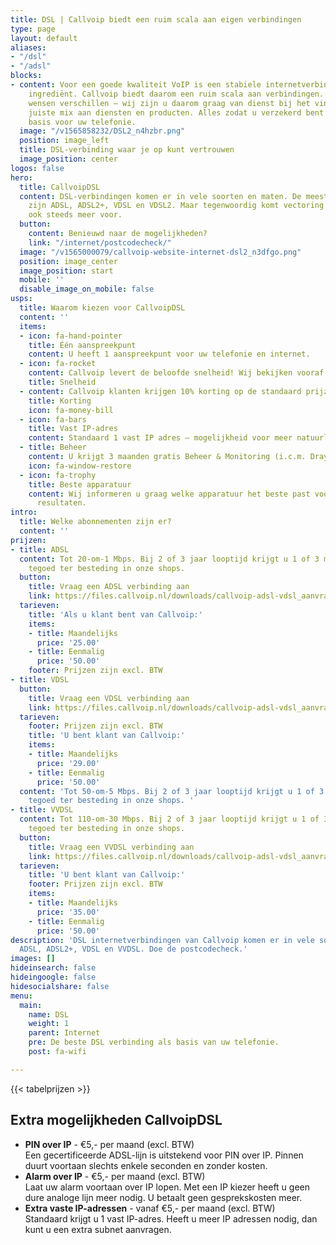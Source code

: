 ```yaml
---
title: DSL | Callvoip biedt een ruim scala aan eigen verbindingen
type: page
layout: default
aliases:
- "/dsl"
- "/adsl"
blocks:
- content: Voor een goede kwaliteit VoIP is een stabiele internetverbinding een noodzakelijk
    ingrediënt. Callvoip biedt daarom een ruim scala aan verbindingen. Situaties en
    wensen verschillen – wij zijn u daarom graag van dienst bij het vinden van de
    juiste mix aan diensten en producten. Alles zodat u verzekerd bent van de beste
    basis voor uw telefonie.
  image: "/v1565858232/DSL2_n4hzbr.png"
  position: image_left
  title: DSL-verbinding waar je op kunt vertrouwen
  image_position: center
logos: false
hero:
  title: CallvoipDSL
  content: DSL-verbindingen komen er in vele soorten en maten. De meestvoorkomende
    zijn ADSL, ADSL2+, VDSL en VDSL2. Maar tegenwoordig komt vectoring en bonding
    ook steeds meer voor.
  button:
    content: Benieuwd naar de mogelijkheden?
    link: "/internet/postcodecheck/"
  image: "/v1565000079/callvoip-website-internet-dsl2_n3dfgo.png"
  position: image_center
  image_position: start
  mobile: ''
  disable_image_on_mobile: false
usps:
  title: Waarom kiezen voor CallvoipDSL
  content: ''
  items:
  - icon: fa-hand-pointer
    title: Één aanspreekpunt
    content: U heeft 1 aanspreekpunt voor uw telefonie en internet.
  - icon: fa-rocket
    content: Callvoip levert de beloofde snelheid! Wij bekijken vooraf met u de mogelijkheden.
    title: Snelheid
  - content: Callvoip klanten krijgen 10% korting op de standaard prijzen.
    title: Korting
    icon: fa-money-bill
  - icon: fa-bars
    title: Vast IP-adres
    content: Standaard 1 vast IP adres – mogelijkheid voor meer natuurlijk.
  - title: Beheer
    content: U krijgt 3 maanden gratis Beheer & Monitoring (i.c.m. Draytek router).
    icon: fa-window-restore
  - icon: fa-trophy
    title: Beste apparatuur
    content: Wij informeren u graag welke apparatuur het beste past voor de beste
      resultaten.
intro:
  title: Welke abonnementen zijn er?
  content: ''
prijzen:
- title: ADSL
  content: Tot 20-om-1 Mbps. Bij 2 of 3 jaar looptijd krijgt u 1 of 3 maandbedragen
    tegoed ter besteding in onze shops.
  button:
    title: Vraag een ADSL verbinding aan
    link: https://files.callvoip.nl/downloads/callvoip-adsl-vdsl_aanvraagformulier.pdf
  tarieven:
    title: 'Als u klant bent van Callvoip:'
    items:
    - title: Maandelijks
      price: '25.00'
    - title: Eenmalig
      price: '50.00'
    footer: Prijzen zijn excl. BTW
- title: VDSL
  button:
    title: Vraag een VDSL verbinding aan
    link: https://files.callvoip.nl/downloads/callvoip-adsl-vdsl_aanvraagformulier.pdf
  tarieven:
    footer: Prijzen zijn excl. BTW
    title: 'U bent klant van Callvoip:'
    items:
    - title: Maandelijks
      price: '29.00'
    - title: Eenmalig
      price: '50.00'
  content: 'Tot 50-om-5 Mbps. Bij 2 of 3 jaar looptijd krijgt u 1 of 3 maandbedragen
    tegoed ter besteding in onze shops. '
- title: VVDSL
  content: Tot 110-om-30 Mbps. Bij 2 of 3 jaar looptijd krijgt u 1 of 3 maandbedragen
    tegoed ter besteding in onze shops.
  button:
    title: Vraag een VVDSL verbinding aan
    link: https://files.callvoip.nl/downloads/callvoip-adsl-vdsl_aanvraagformulier.pdf
  tarieven:
    title: 'U bent klant van Callvoip:'
    footer: Prijzen zijn excl. BTW
    items:
    - title: Maandelijks
      price: '35.00'
    - title: Eenmalig
      price: '50.00'
description: 'DSL internetverbindingen van Callvoip komen er in vele soorten en maten:
  ADSL, ADSL2+, VDSL en VVDSL. Doe de postcodecheck.'
images: []
hideinsearch: false
hideingoogle: false
hidesocialshare: false
menu:
  main:
    name: DSL
    weight: 1
    parent: Internet
    pre: De beste DSL verbinding als basis van uw telefonie.
    post: fa-wifi

---
```

{{< tabelprijzen >}}

## Extra mogelijkheden CallvoipDSL

* <b>PIN over IP</b> - €5,- per maand (excl. BTW)<br> Een gecertificeerde ADSL-lijn is uitstekend voor PIN over IP. Pinnen duurt voortaan slechts enkele seconden en zonder kosten.
* <b>Alarm over IP</b> - €5,- per maand (excl. BTW) <br> Laat uw alarm voortaan over IP lopen. Met een IP kiezer heeft u geen dure analoge lijn meer nodig. U betaalt geen gesprekskosten meer.
* <b>Extra vaste IP-adressen</b> - vanaf €5,- per maand (excl. BTW) <br> Standaard krijgt u 1 vast IP-adres. Heeft u meer IP adressen nodig, dan kunt u een extra subnet aanvragen.
